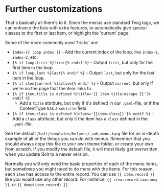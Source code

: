 
Further customizations
======================

That's basically all there's to it. Since the menus use standard Twig tags, we
can enhance the lists with extra features, to automatically give special
classes to the first or last item, or highlight the 'current' page.

Some of the more commonly used 'tricks' are:

  - `index-{{ loop.index }}` - Add the current index of the loop, like
    `index-1`, `index-2`, etc.
  - `{% if loop.first %}first{% endif %}` - Output `first`, but only for the
    first item in the loop.
  - `{% if loop.last %}last{% endif %}` - Output `last`, but only for the last
    item in the loop.
  - `{% if item|current %}active{% endif %}` - Output `current`, but only if
    we're on the page that the item links to.
  - `{% if item.title is defined %}title='{{ item.title|escape }}'{% endif %}`
    - Add a `title` attribute, but only if it's defined in our `.yaml`-file, or
    if the ContentType has a `subtitle` field.
  - `{% if item.class is defined %}class='{{item.class}}'{% endif %}` - Add a
    `class` attribute, but only it the item has a `class` defined in the
    `.yaml`-file.

See the default `/bolt/templates/helpers/_sub_menu.twig` file for an in-depth
example of all of the things you can do with menus. Remember that you should
always copy this file to your own theme folder, or create your own from
scratch. If you modify the default file, it will most likely get overwritten
when you update Bolt to a newer version.

Normally you will only need the basic properties of each of the menu items, but
sometimes you might need to do more with the items. For this reason, each
`item` has access to the entire record. You can use `{{ item.record }}` like
you would use any other record. For instance, `{{ item.record.taxonomy }}`, or
`{{ dump(item.record) }}`.
